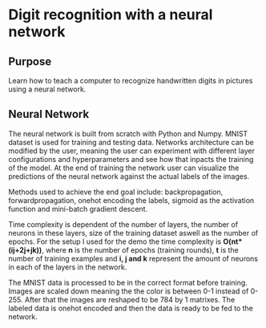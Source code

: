 # Digit recognition with a neural network

## Purpose

Learn how to teach a computer to recognize handwritten digits in pictures using a neural network.

## Neural Network

The neural network is built from scratch with Python and Numpy. MNIST dataset is used for training and testing data. Networks architecture can be modified by the user, meaning the user can experiment with different layer configurations and hyperparameters and see how that inpacts the training of the model. At the end of training the network user can visualize the predictions of the neural network against the actual labels of the images.

Methods used to achieve the end goal include: backpropagation, forwardpropagation, onehot encoding the labels, sigmoid as the activation function and mini-batch gradient descent.

Time complexity is dependent of the number of layers, the number of neurons in these layers, size of the training dataset aswell as the number of epochs. For the setup I used for the demo the time complexity is <b>O(nt\*(ij+2j+jk))</b>, where <b>n</b> is the number of epochs (training rounds), <b>t</b> is the number of training examples and <b>i, j and k</b> represent the amount of neurons in each of the layers in the network.

The MNIST data is processed to be in the correct format before training. Images are scaled down meaning the the color is between 0-1 instead of 0-255. After that the images are reshaped to be 784 by 1 matrixes. The labeled data is onehot encoded and then the data is ready to be fed to the network.
